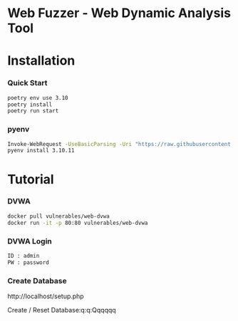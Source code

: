 # Web Fuzzer - Web Dynamic Analysis Tool


# Installation


### Quick Start

```sh 
poetry env use 3.10
poetry install
poetry run start
```

### pyenv

```sh
Invoke-WebRequest -UseBasicParsing -Uri "https://raw.githubusercontent.com/pyenv-win/pyenv-win/master/pyenv-win/install-pyenv-win.ps1" -OutFile "./install-pyenv-win.ps1"; &"./install-pyenv-win.ps1"
pyenv install 3.10.11 
```

# Tutorial

### DVWA

```sh
docker pull vulnerables/web-dvwa
docker run -it -p 80:80 vulnerables/web-dvwa
```

### DVWA Login

```sh
ID : admin
PW : password
```

### Create Database

http://localhost/setup.php

Create / Reset Database:q:q:Qqqqqq